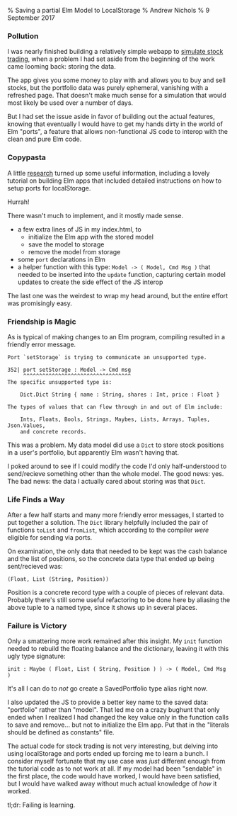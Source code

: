 % Saving a partial Elm Model to LocalStorage
% Andrew Nichols
% 9 September 2017

### Pollution
I was nearly finished building a relatively simple webapp to [simulate stock trading](https://github.com/frenata/stocksim), when a problem I had set aside from the beginning of the work came looming back: storing the data.

The app gives you some money to play with and allows you to buy and sell stocks, but the portfolio data was purely ephemeral, vanishing with a refreshed page. That doesn't make much sense for a simulation that would most likely be used over a number of days.

But I had set the issue aside in favor of building out the actual features, knowing that eventually I would have to get my hands dirty in the world of Elm "ports", a feature that allows non-functional JS code to interop with the clean and pure Elm code.

### Copypasta
A little [research](http://lmgtfy.com/?q=elm+localstorage) turned up some useful information, including a lovely tutorial on building Elm apps that included detailed instructions on how to setup ports for localStorage.

Hurrah!

There wasn't much to implement, and it mostly made sense.

* a few extra lines of JS in my index.html, to
	* initialize the Elm app with the stored model
	* save the model to storage
	* remove the model from storage
* some `port` declarations in Elm
* a helper function with this type: `Model -> ( Model, Cmd Msg )` that needed to be inserted into the `update` function, capturing certain model updates to create the side effect of the JS interop

The last one was the weirdest to wrap my head around, but the entire effort was promisingly easy.

### Friendship is Magic
As is typical of making changes to an Elm program, compiling resulted in a friendly error message.

```
Port `setStorage` is trying to communicate an unsupported type.

352| port setStorage : Model -> Cmd msg
     ^^^^^^^^^^^^^^^^^^^^^^^^^^^^^^^^^^
The specific unsupported type is:

	Dict.Dict String { name : String, shares : Int, price : Float }

The types of values that can flow through in and out of Elm include:

	Ints, Floats, Bools, Strings, Maybes, Lists, Arrays, Tuples, Json.Values,
	and concrete records.
```

This was a problem. My data model did use a `Dict` to store stock positions in a user's portfolio, but apparently Elm wasn't having that.

I poked around to see if I could modify the code I'd only half-understood to send/recieve something other than the whole model. The good news: yes. The bad news: the data I actually cared about storing was that `Dict`.

### Life Finds a Way
After a few half starts and many more friendly error messages, I started to put together a solution. The `Dict` library helpfully included the pair of functions `toList` and `fromList`, which according to the compiler *were* eligible for sending via ports.

On examination, the only data that needed to be kept was the cash balance and the list of positions, so the concrete data type that ended up being sent/recieved was:

`(Float, List (String, Position))`

Position is a concrete record type with a couple of pieces of relevant data. Probably there's still some useful refactoring to be done here by aliasing the above tuple to a named type, since it shows up in several places.

### Failure is Victory
Only a smattering more work remained after this insight. My `init` function needed to rebuild the floating balance and the dictionary, leaving it with this ugly type signature:

`init : Maybe ( Float, List ( String, Position ) ) -> ( Model, Cmd Msg )`

It's all I can do to *not* go create a SavedPortfolio type alias right now.

I also updated the JS to provide a better key name to the saved data: "portfolio" rather than "model". That led me on a crazy bughunt that only ended when I realized I had changed the key value only in the function calls to save and remove... but not to initialize the Elm app. Put that in the "literals should be defined as constants" file.

The actual code for stock trading is not very interesting, but delving into using localStorage and ports ended up forcing me to learn a bunch. I consider myself fortunate that my use case was *just* different enough from the tutorial code as to not work at all. If my model had been "sendable" in the first place, the code would have worked, I would have been satisfied, but I would have walked away without much actual knowledge of *how* it worked.

tl;dr: Failing is learning.
